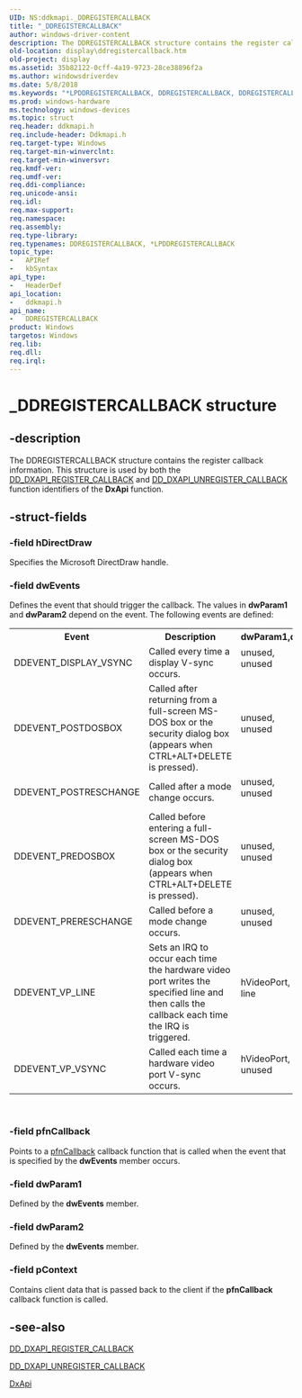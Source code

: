 ```yaml
---
UID: NS:ddkmapi._DDREGISTERCALLBACK
title: "_DDREGISTERCALLBACK"
author: windows-driver-content
description: The DDREGISTERCALLBACK structure contains the register callback information. This structure is used by both the DD_DXAPI_REGISTER_CALLBACK and DD_DXAPI_UNREGISTER_CALLBACK function identifiers of the DxApi function.
old-location: display\ddregistercallback.htm
old-project: display
ms.assetid: 35b82122-0cff-4a19-9723-28ce38896f2a
ms.author: windowsdriverdev
ms.date: 5/8/2018
ms.keywords: "*LPDDREGISTERCALLBACK, DDREGISTERCALLBACK, DDREGISTERCALLBACK structure [Display Devices], LPDDREGISTERCALLBACK, LPDDREGISTERCALLBACK structure pointer [Display Devices], _DDREGISTERCALLBACK, ddkmapi/DDREGISTERCALLBACK, ddkmapi/LPDDREGISTERCALLBACK, ddstrcts_bf4e1fea-7c5d-4ae9-96bf-39a78d184aa5.xml, display.ddregistercallback"
ms.prod: windows-hardware
ms.technology: windows-devices
ms.topic: struct
req.header: ddkmapi.h
req.include-header: Ddkmapi.h
req.target-type: Windows
req.target-min-winverclnt: 
req.target-min-winversvr: 
req.kmdf-ver: 
req.umdf-ver: 
req.ddi-compliance: 
req.unicode-ansi: 
req.idl: 
req.max-support: 
req.namespace: 
req.assembly: 
req.type-library: 
req.typenames: DDREGISTERCALLBACK, *LPDDREGISTERCALLBACK
topic_type:
-	APIRef
-	kbSyntax
api_type:
-	HeaderDef
api_location:
-	ddkmapi.h
api_name:
-	DDREGISTERCALLBACK
product: Windows
targetos: Windows
req.lib: 
req.dll: 
req.irql: 
---
```


# _DDREGISTERCALLBACK structure


## -description


The DDREGISTERCALLBACK structure contains the register callback information. This structure is used by both the <a href="https://msdn.microsoft.com/library/windows/hardware/ff551502">DD_DXAPI_REGISTER_CALLBACK</a> and <a href="https://msdn.microsoft.com/library/windows/hardware/ff551514">DD_DXAPI_UNREGISTER_CALLBACK</a> function identifiers of the <b>DxApi</b> function. 


## -struct-fields




### -field hDirectDraw

Specifies the Microsoft DirectDraw handle.


### -field dwEvents

Defines the event that should trigger the callback. The values in <b>dwParam1</b> and <b>dwParam2</b> depend on the event. The following events are defined:

<table>
<tr>
<th>Event</th>
<th>Description</th>
<th>dwParam1,dwParam2</th>
</tr>
<tr>
<td>
DDEVENT_DISPLAY_VSYNC

</td>
<td>
Called every time a display V-sync occurs.

</td>
<td>

<dl>
<dt>unused,</dt>
<dt>unused</dt>
</dl>


</td>
</tr>
<tr>
<td>
DDEVENT_POSTDOSBOX

</td>
<td>
Called after returning from a full-screen MS-DOS box or the security dialog box (appears when CTRL+ALT+DELETE is pressed).

</td>
<td>

<dl>
<dt>unused,</dt>
<dt>unused</dt>
</dl>


</td>
</tr>
<tr>
<td>
DDEVENT_POSTRESCHANGE

</td>
<td>
Called after a mode change occurs.

</td>
<td>

<dl>
<dt>unused,</dt>
<dt>unused</dt>
</dl>


</td>
</tr>
<tr>
<td>
DDEVENT_PREDOSBOX

</td>
<td>
Called before entering a full-screen MS-DOS box or the security dialog box (appears when CTRL+ALT+DELETE is pressed).

</td>
<td>

<dl>
<dt>unused,</dt>
<dt>unused</dt>
</dl>


</td>
</tr>
<tr>
<td>
DDEVENT_PRERESCHANGE

</td>
<td>
Called before a mode change occurs.

</td>
<td>

<dl>
<dt>unused,</dt>
<dt>unused</dt>
</dl>


</td>
</tr>
<tr>
<td>
DDEVENT_VP_LINE

</td>
<td>
Sets an IRQ to occur each time the hardware video port writes the specified line and then calls the callback each time the IRQ is triggered.

</td>
<td>

<dl>
<dt>hVideoPort,</dt>
<dt>line</dt>
</dl>


</td>
</tr>
<tr>
<td>
DDEVENT_VP_VSYNC

</td>
<td>
Called each time a hardware video port V-sync occurs.

</td>
<td>

<dl>
<dt>hVideoPort,</dt>
<dt>unused</dt>
</dl>


</td>
</tr>
</table>
 


### -field pfnCallback

Points to a <a href="https://msdn.microsoft.com/ee581d7b-c3b8-47e5-bae8-348b22ea0f95">pfnCallback</a> callback function that is called when the event that is specified by the <b>dwEvents</b> member occurs.


### -field dwParam1

Defined by the <b>dwEvents</b> member.


### -field dwParam2

Defined by the <b>dwEvents</b> member.


### -field pContext

Contains client data that is passed back to the client if the <b>pfnCallback</b> callback function is called.


## -see-also




<a href="https://msdn.microsoft.com/library/windows/hardware/ff551502">DD_DXAPI_REGISTER_CALLBACK</a>



<a href="https://msdn.microsoft.com/library/windows/hardware/ff551514">DD_DXAPI_UNREGISTER_CALLBACK</a>



<a href="https://msdn.microsoft.com/library/windows/hardware/ff557364">DxApi</a>
 

 

